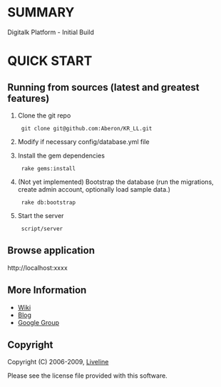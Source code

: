 SUMMARY
=======

Digitalk Platform - Initial Build


QUICK START
===========


Running from sources (latest and greatest features)
---------------------------------------------------

1. Clone the git repo

        git clone git@github.com:Aberon/KR_LL.git

2. Modify if necessary config/database.yml file
        
3. Install the gem dependencies

        rake gems:install
        
4. (Not yet implemented) Bootstrap the database (run the migrations, create admin account, optionally load sample data.)

        rake db:bootstrap

5. Start the server

        script/server



Browse application
------------------

http://localhost:xxxx


More Information
----------------

* [Wiki](https://github.com/Aberon/KR_LL/wikis)
* [Blog](http://)
* [Google Group](http://groups.google.com/group/...)


Copyright
---------

Copyright (C) 2006-2009, [Liveline](http://www.liveline.co.uk/)

Please see the license file provided with this software.